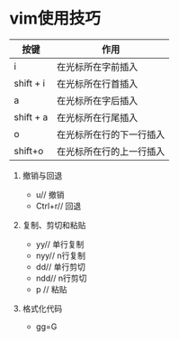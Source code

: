 # vim使用技巧

| 按键      | 作用                     |
| --------- | ------------------------ |
| i         | 在光标所在字前插入       |
| shift + i | 在光标所在行首插入       |
| a         | 在光标所在字后插入       |
| shift + a | 在光标所在行尾插入       |
| o         | 在光标所在行的下一行插入 |
| shift+o   | 在光标所在行的上一行插入 |

1. 撤销与回退

   - u// 撤销
   - Ctrl+r// 回退

2. 复制、剪切和粘贴

   - yy// 单行复制
   - nyy// n行复制
   - dd// 单行剪切
   - ndd// n行剪切
   - p // 粘贴

3. 格式化代码
   - gg=G
